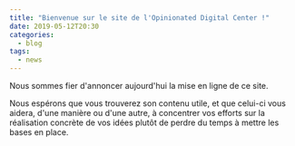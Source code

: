 ```yaml
---
title: "Bienvenue sur le site de l'Opinionated Digital Center !"
date: 2019-05-12T20:30
categories:
  - blog
tags:
  - news
---
```


Nous sommes fier d'annoncer aujourd'hui la mise en ligne de ce site.

Nous espérons que vous trouverez son contenu utile, et que celui-ci vous aidera,
d'une manière ou d'une autre, à concentrer vos efforts sur la réalisation concrète de
vos idées plutôt de perdre du temps à mettre les bases en place.
